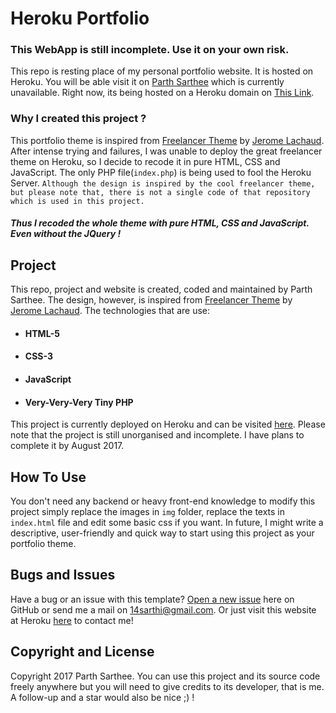 # Heroku Portfolio

### This WebApp is still incomplete. Use it on your own risk.

This repo is resting place of my personal portfolio website. It is hosted on Heroku. You will be able visit it on [Parth Sarthee](http://parthsarthee.com)  which is currently unavailable. Right now, its being hosted on a Heroku domain on [This Link](https://vetronus.herokuapp.com/).

### Why I created this project ?
This portfolio theme is inspired from [Freelancer Theme](https://github.com/jeromelachaud/freelancer-theme) by [Jerome Lachaud](https://github.com/jeromelachaud). After intense trying and failures, I was unable to deploy the great freelancer theme on Heroku, so I decide to recode it in pure HTML, CSS and JavaScript. The only PHP file(`index.php`) is being used to fool the Heroku Server. `Although the design is inspired by the cool freelancer theme, but please note that, there is not a single code of that repository which is used in this project.`
##### Thus I recoded the whole theme with pure HTML, CSS and JavaScript. Even without the JQuery !

## Project

This repo, project and website is created, coded and maintained by Parth
Sarthee. The design, however, is inspired from [Freelancer Theme](https://github.com/jeromelachaud/freelancer-theme) by [Jerome Lachaud](https://github.com/jeromelachaud).
The technologies that are use:
- #### HTML-5
- #### CSS-3
- #### JavaScript
- #### Very-Very-Very Tiny PHP

This project is currently deployed  on Heroku and can be visited [here](https://vetronus.herokuapp.com/). Please note that the project is still unorganised and incomplete. I have plans to complete it by August 2017.

## How To Use
You don't need any backend or heavy front-end knowledge to modify this project simply replace the images in `img` folder, replace the texts in `index.html` file and edit some basic css if you want.
In future, I might write a descriptive, user-friendly and quick way to start using this project as your portfolio theme.

## Bugs and Issues

Have a bug or an issue with this template? [Open a new issue](https://github.com/Vetronus/ParthSarthee/issues) here on GitHub or
send me a mail on 14sarthi@gmail.com. Or just visit this website at Heroku [here](https://vetronus.herokuapp.com/) to contact me!

## Copyright and License

Copyright 2017 Parth Sarthee. You can use this project and its source code freely anywhere but you will need to give credits to its developer, that is me. A follow-up and a star would also be nice ;) !
